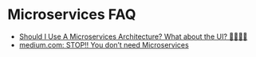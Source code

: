 # Microservices FAQ
- [Should I Use A Microservices Architecture? What about the UI? 🌟🌟🌟🌟](https://www.jamesmichaelhickey.com/microservices-architecture/)
- [medium.com: STOP!! You don’t need Microservices](https://medium.com/@ebin/stop-you-dont-need-microservices-dc732d70b3e0)

